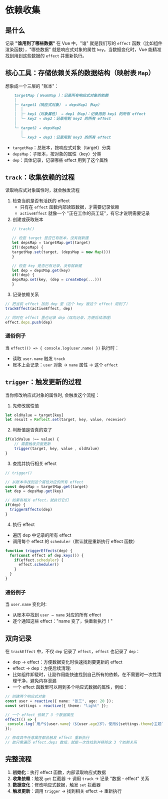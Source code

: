 # 依赖收集

## 是什么
记录 **"谁用到了哪些数据"**
在 Vue 中，"谁" 就是我们写的 `effect` 函数（比如组件渲染函数），"哪些数据" 就是响应式对象的属性 `key`。当数据变化时，Vue 能精准找到用到这些数据的 `effect` 并重新执行。

## 核心工具：存储依赖关系的数据结构（映射表 `Map`）
想象成一个三层的 "账本"：
```md
    targetMap（ WeakMap ）：记录所有响应式对象的依赖
    │
    ├─ target1（响应式对象） → depsMap1（Map）
    │  │
    │  ├─ key1（对象属性） → dep1（Map）：记录用到 key1 的所有 effect
    │  └─ key2 → dep2：记录用到 key2 的所有 effect
    │
    └─ target2 → depsMap2
       │
       └─ key3 → dep3：记录用到 key3 的所有 effect
```

 - `targetMap`：总账本，按响应式对象（target）分类
 - `depsMap`：子账本，按对象的属性（key）分类
 - `dep`：具体记录，记录哪些 effect 用到了这个属性


## `track`：收集依赖的过程
读取响应式对象属性时，就会触发流程
 1. 检查当前是否有活跃的 effect
    - 只有在 `effect` 函数内部读取数据，才需要记录依赖
    - `activeEffect` 就像一个 "正在工作的员工证"，有它才说明需要记录
 2. 创建或获取账本
 
 ```ts
    // track()

    // 检查 target 是否已有账本，没有就新建
    let depsMap = targetMap.get(target)
    if(!depsMap) {
    targetMap.set(target, (depsMap = new Map()))
    }

    // 检查 key 是否已有记录，没有就新建
    let dep = depsMap.get(key)
    if(!dep) {
    depsMap.set(key, (dep = createDep(...)))
    }
 ```

 3. 记录依赖关系

 ```ts
// 把当前 effect 加到 dep 里（这个 key 被这个 effect 用到了）
trackEffect(activeEffect, dep)

// 同时在 effect 里也记录 dep（双向记录，方便后续清理）
effect.deps.push(dep)
 ```

 ### 通俗例子

 当 `effect(() => { console.log(user.name) })` 执行时：
  - 读取 `user.name` 触发 `track`
  - 账本上会记录：`user` 对象 → `name` 属性 → 这个 `effect`


## `trigger`：触发更新的过程 
当你修改响应式对象的属性时, 会触发这个流程：

1. 先修改属性值
```ts
let oldValue = target[key]
let result = Reflect.set(target, key, value, recevier)
```

2. 判断值是否真的变了
```ts
if(oldValue !== value) {
    // 需要触发页面更新
    trigger(target, key, value , oldValue)
}
```

3. 查找并执行相关 effect
```ts
// trigger()

// 从账本中找到这个属性对应的所有 effect
const depsMap = targetMap.get(target)
let dep = depsMap.get(key)

// 如果有相关 effect，就执行它们
if(dep) {
  triggerEffects(dep)
}
```

4. 执行 effect
 - 遍历 dep 中记录的所有 effect
 - 调用每个 effect 的 `scheduler`（默认就是重新执行 effect 函数）
```ts
function triggerEffects(dep) {
  for(const effect of dep.keys()) {
    if(effect.scheduler) {
      effect.scheduler()
    }
  }
}
```


### 通俗例子
当 `user.name` 变化时:
 - 从账本中找到 `user → name` 对应的所有 effect
 - 逐个通知这些 effect："name 变了，快重新执行！"

## 双向记录
在 `trackEffect` 中，不仅 `dep` 记录了 `effect`，`effect` 也记录了 `dep`：
 - dep → effect：方便数据变化时快速找到要更新的 effect
 - effect → dep：方便后续清理:
 - 比如组件卸载时，让副作用能快速找到自己所有的依赖，在不需要时一次性清理干净，避免内存泄漏
 - 一个 effect 函数里可以用到多个响应式数据的属性，例如：
 ```ts
// 创建两个响应式对象
const user = reactive({ name: "张三", age: 20 });
const settings = reactive({ theme: "light" });

// 一个 effect 依赖了 3 个数据属性
effect(() => {
  console.log(`用户${user.name}（${user.age}岁），使用${settings.theme}主题`);
});

// 修改其中任意属性都会触发 effect 重新执行
// 故只需遍历 effect.deps 数组，就能一次性找到并移除这 3 个依赖关系
 ```


## 完整流程

1. **初始化**：执行 effect 函数，内部读取响应式数据
2. **收集依赖**：触发 `get` 拦截器 → 调用 `track` → 记录 "数据 - effect" 关系
3. **数据变化**：修改响应式数据，触发 `set` 拦截器
4. **触发更新**：调用 `trigger` → 找到相关 effect → 重新执行
